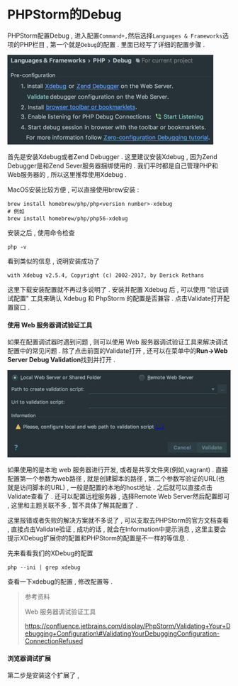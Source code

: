 # PHPStorm的Debug

PHPStorm配置Debug , 进入配置`Command+,`然后选择`Languages & Frameworks`选项的PHP栏目 , 第一个就是`Debug`的配置 . 里面已经写了详细的配置步骤 .

![](/assets/debug.png)

首先是安装Xdebug或者Zend Debugger . 这里建议安装Xdebug , 因为Zend Debugger是和Zend Sever服务器捆绑使用的 . 我们平时都是自己管理PHP和Web服务器的 , 所以这里推荐使用Xdebug .

MacOS安装比较方便 , 可以直接使用brew安装 :

```
brew install homebrew/php/php<version number>-xdebug
# 例如
brew install homebrew/php/php56-xdebug
```

安装之后 , 使用命令检查

```
php -v
```

看到类似的信息 , 说明安装成功了

```
with Xdebug v2.5.4, Copyright (c) 2002-2017, by Derick Rethans
```

这里下载安装配置就不再过多说明了 . 安装并配置 Xdebug 后 , 可以使用 "验证调试配置" 工具来确认 Xdebug 和 PhpStorm 的配置是否兼容 . 点击Validate打开配置窗口 .

#### 使用 Web 服务器调试验证工具

如果在配置调试器时遇到问题 , 则可以使用 Web 服务器调试验证工具来解决调试配置中的常见问题 . 除了点击前面的Validate打开 , 还可以在菜单中的**Run-&gt;Web Server Debug Validation**找到并打开 .

![](/assets/webserverdebugvalidation.png)

如果使用的是本地 web 服务器进行开发, 或者是共享文件夹\(例如,vagrant\) . 直接配置第一个参数为web路径 , 就是创建脚本的路径 , 第二个参数写验证的URL\(也就是访问脚本的URL\) , 一般是配置的本地的host地址 . 之后就可以直接点击Validate查看了 . 还可以配置远程服务器 , 选择Remote Web Server然后配置即可 , 这里和主题关联不多 , 暂不具体了解其配置了 . 

这里报错或者失败的解决方案就不多说了 , 可以支取去PHPStorm的官方文档查看 , 直接点击Validate验证 , 成功的话 , 就会在Information中提示消息 , 这里主要会提示XDebug扩展你的配置和PHPStorm的配置是不一样的等信息 . 

先来看看我们的XDebug的配置

```
php --ini | grep xdebug
```

查看一下xdebug的配置 , 修改配置等 . 

> 参考资料
>
> Web 服务器调试验证工具
>
> https://confluence.jetbrains.com/display/PhpStorm/Validating+Your+Debugging+Configuration\#ValidatingYourDebuggingConfiguration-ConnectionRefused

#### 浏览器调试扩展

第二步是安装这个扩展了 , 

